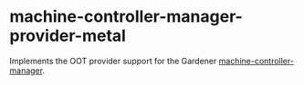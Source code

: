 # machine-controller-manager-provider-metal

Implements the OOT provider support for the Gardener [machine-controller-manager](https://github.com/gardener/machine-controller-manager).
